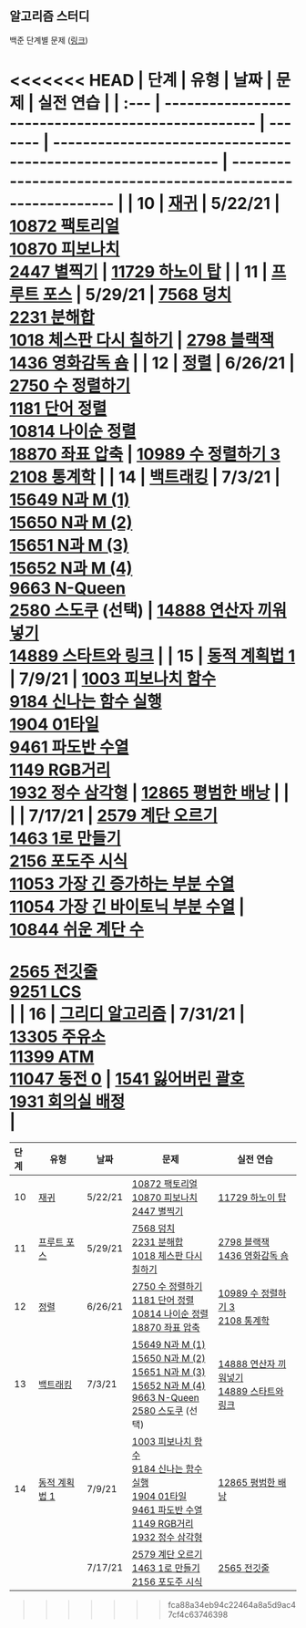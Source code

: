 ## 알고리즘 스터디

백준 단계별 문제 ([링크](https://www.acmicpc.net/step))



<<<<<<< HEAD
| 단계 | 유형                                               | 날짜    | 문제                                                         | 실전 연습                                                    |
| :--- | -------------------------------------------------- | ------- | ------------------------------------------------------------ | ------------------------------------------------------------ |
| 10   | [재귀](https://www.acmicpc.net/step/19)            | 5/22/21 | [10872 팩토리얼](https://www.acmicpc.net/problem/10872) <br />[10870 피보나치](https://www.acmicpc.net/problem/10870) <br />[2447 별찍기](https://www.acmicpc.net/problem/2447) | [11729 하노이 탑](https://www.acmicpc.net/problem/11729)     |
| 11   | [프루트 포스](https://www.acmicpc.net/step/22)     | 5/29/21 | [7568 덩치](https://www.acmicpc.net/problem/7568)<br />[2231 분해합](https://www.acmicpc.net/problem/2231)<br />[1018 체스판 다시 칠하기](https://www.acmicpc.net/problem/2231) | [2798 블랙잭](https://www.acmicpc.net/problem/2798)<br />[1436 영화감독 숌](https://www.acmicpc.net/problem/1436) |
| 12   | [정렬](https://www.acmicpc.net/step/9)             | 6/26/21 | [2750 수 정렬하기](https://www.acmicpc.net/problem/2750)<br />[1181 단어 정렬](https://www.acmicpc.net/problem/1181)<br />[10814 나이순 정렬](https://www.acmicpc.net/problem/10814)<br />[18870 좌표 압축](https://www.acmicpc.net/problem/18870) | [10989 수 정렬하기 3](https://www.acmicpc.net/problem/10989)<br />[2108 통계학](https://www.acmicpc.net/problem/2108) |
| 14   | [백트래킹](https://www.acmicpc.net/step/34)        | 7/3/21  | [15649 N과 M (1)](https://www.acmicpc.net/problem/15649)<br />[15650 N과 M (2)](https://www.acmicpc.net/problem/15650)<br />[15651 N과 M (3)](https://www.acmicpc.net/problem/15651)<br />[15652 N과 M (4)](https://www.acmicpc.net/problem/15652)<br />[9663 N-Queen](https://www.acmicpc.net/problem/9663)<br />[2580 스도쿠](https://www.acmicpc.net/problem/2580) (선택) | [14888 연산자 끼워넣기](https://www.acmicpc.net/problem/14888)<br />[14889 스타트와 링크](https://www.acmicpc.net/problem/14889) |
| 15   | [동적 계획법 1](https://www.acmicpc.net/step/16)   | 7/9/21  | [1003 피보나치 함수](https://www.acmicpc.net/problem/1003)<br />[9184 신나는 함수 실행](https://www.acmicpc.net/problem/9184)<br />[1904 01타일](https://www.acmicpc.net/problem/1904)<br />[9461 파도반 수열](https://www.acmicpc.net/problem/9461)<br />[1149 RGB거리](https://www.acmicpc.net/problem/1149)<br />[1932 정수 삼각형](https://www.acmicpc.net/problem/1932) | [12865 평범한 배낭](https://www.acmicpc.net/problem/12865)   |
|      |                                                    | 7/17/21 | [2579 계단 오르기](https://www.acmicpc.net/problem/2579)<br />[1463 1로 만들기](https://www.acmicpc.net/problem/1463)<br />[2156 포도주 시식](https://www.acmicpc.net/problem/2156)<br />[11053 가장 긴 증가하는 부분 수열](https://www.acmicpc.net/problem/11053)<br />[11054 가장 긴 바이토닉 부분 수열](https://www.acmicpc.net/problem/11054) | [10844 쉬운 계단 수](https://www.acmicpc.net/problem/10844)<br /><br />[2565 전깃줄](https://www.acmicpc.net/problem/2565)<br />[9251 LCS](https://www.acmicpc.net/problem/9251)<br /> |
| 16   | [그리디 알고리즘](https://www.acmicpc.net/step/33) | 7/31/21 | [13305 주유소](https://www.acmicpc.net/problem/13305)<br />[11399 ATM](https://www.acmicpc.net/problem/11399)<br />[11047 동전 0](https://www.acmicpc.net/problem/11047) | [1541 잃어버린 괄호](https://www.acmicpc.net/problem/1541)<br />[1931 회의실 배정](https://www.acmicpc.net/problem/1931)<br /> |
=======
| 단계 | 유형                                             | 날짜    | 문제                                                         | 실전 연습                                                    |
| :--- | ------------------------------------------------ | ------- | ------------------------------------------------------------ | ------------------------------------------------------------ |
| 10   | [재귀](https://www.acmicpc.net/step/19)          | 5/22/21 | [10872 팩토리얼](https://www.acmicpc.net/problem/10872) <br />[10870 피보나치](https://www.acmicpc.net/problem/10870) <br />[2447 별찍기](https://www.acmicpc.net/problem/2447) | [11729 하노이 탑](https://www.acmicpc.net/problem/11729)     |
| 11   | [프루트 포스](https://www.acmicpc.net/step/22)   | 5/29/21 | [7568 덩치](https://www.acmicpc.net/problem/7568)<br />[2231 분해합](https://www.acmicpc.net/problem/2231)<br />[1018 체스판 다시 칠하기](https://www.acmicpc.net/problem/2231) | [2798 블랙잭](https://www.acmicpc.net/problem/2798)<br />[1436 영화감독 숌](https://www.acmicpc.net/problem/1436) |
| 12   | [정렬](https://www.acmicpc.net/step/9)           | 6/26/21 | [2750 수 정렬하기](https://www.acmicpc.net/problem/2750)<br />[1181 단어 정렬](https://www.acmicpc.net/problem/1181)<br />[10814 나이순 정렬](https://www.acmicpc.net/problem/10814)<br />[18870 좌표 압축](https://www.acmicpc.net/problem/18870) | [10989 수 정렬하기 3](https://www.acmicpc.net/problem/10989)<br />[2108 통계학](https://www.acmicpc.net/problem/2108) |
| 13   | [백트래킹](https://www.acmicpc.net/step/34)      | 7/3/21  | [15649 N과 M (1)](https://www.acmicpc.net/problem/15649)<br />[15650 N과 M (2)](https://www.acmicpc.net/problem/15650)<br />[15651 N과 M (3)](https://www.acmicpc.net/problem/15651)<br />[15652 N과 M (4)](https://www.acmicpc.net/problem/15652)<br />[9663 N-Queen](https://www.acmicpc.net/problem/9663)<br />[2580 스도쿠](https://www.acmicpc.net/problem/2580) (선택) | [14888 연산자 끼워넣기](https://www.acmicpc.net/problem/14888)<br />[14889 스타트와 링크](https://www.acmicpc.net/problem/14889) |
| 14   | [동적 계획법 1](https://www.acmicpc.net/step/16) | 7/9/21  | [1003 피보나치 함수](https://www.acmicpc.net/problem/1003)<br />[9184 신나는 함수 실행](https://www.acmicpc.net/problem/9184)<br />[1904 01타일](https://www.acmicpc.net/problem/1904)<br />[9461 파도반 수열](https://www.acmicpc.net/problem/9461)<br />[1149 RGB거리](https://www.acmicpc.net/problem/1149)<br />[1932 정수 삼각형](https://www.acmicpc.net/problem/1932) | [12865 평범한 배낭](https://www.acmicpc.net/problem/12865)   |
|      |                                                  | 7/17/21 | [2579 계단 오르기](https://www.acmicpc.net/problem/2579)<br />[1463 1로 만들기](https://www.acmicpc.net/problem/1463)<br />[2156 포도주 시식](https://www.acmicpc.net/problem/2156)<br />| [2565 전깃줄](https://www.acmicpc.net/problem/2565)<br />|
>>>>>>> fca88a34eb94c22464a8a5d9ac47cf4c63746398

